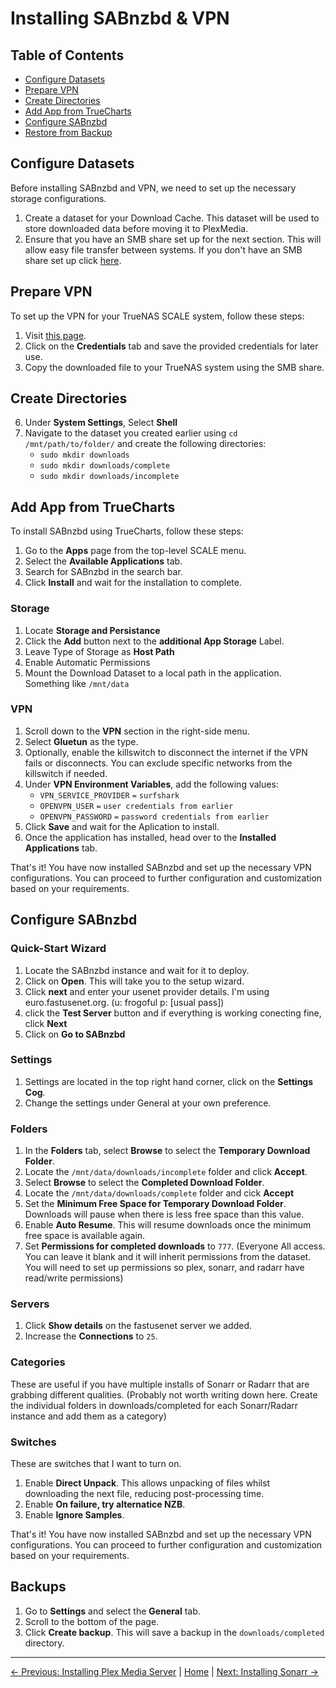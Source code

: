 # Installing SABnzbd & VPN

## Table of Contents
- [Configure Datasets](#configure-datasets)
- [Prepare VPN](#prepare-vpn)
- [Create Directories](#create-directories)
- [Add App from TrueCharts](#add-app-from-truecharts)
- [Configure SABnzbd](#configure-sabnzbd)
- [Restore from Backup](#restore-from-backup)

## Configure Datasets
Before installing SABnzbd and VPN, we need to set up the necessary storage configurations.

1. Create a dataset for your Download Cache. This dataset will be used to store downloaded data before moving it to PlexMedia.
2. Ensure that you have an SMB share set up for the next section. This will allow easy file transfer between systems. If you don't have an SMB share set up click [here](1.%20Installing%20TrueNAS%20Scale.md/#smb-share).

## Prepare VPN
To set up the VPN for your TrueNAS SCALE system, follow these steps:

1. Visit [this page](https://my.surfshark.com/vpn/manual-setup/main/openvpn).
2. Click on the **Credentials** tab and save the provided credentials for later use.
6. Copy the downloaded file to your TrueNAS system using the SMB share.

## Create Directories
6. Under **System Settings**, Select **Shell**
7. Navigate to the dataset you created earlier using `cd /mnt/path/to/folder/` and create the following directories:
   - `sudo mkdir downloads`
   - `sudo mkdir downloads/complete`
   - `sudo mkdir downloads/incomplete`

## Add App from TrueCharts
To install SABnzbd using TrueCharts, follow these steps:

1. Go to the **Apps** page from the top-level SCALE menu.
2. Select the **Available Applications** tab.
3. Search for SABnzbd in the search bar.
4. Click **Install** and wait for the installation to complete.
### Storage
1. Locate **Storage and Persistance**
2. Click the **Add** button next to the **additional App Storage** Label.
3. Leave Type of Storage as **Host Path**
4. Enable Automatic Permissions
6. Mount the Download Dataset to a local path in the application. Something like `/mnt/data`
### VPN
1. Scroll down to the **VPN** section in the right-side menu.
2. Select **Gluetun** as the type.
3. Optionally, enable the killswitch to disconnect the internet if the VPN fails or disconnects. You can exclude specific networks from the killswitch if needed.
4. Under **VPN Environment Variables**, add the following values:
   - `VPN_SERVICE_PROVIDER` `=` `surfshark`
   - `OPENVPN_USER` `=` `user credentials from earlier`
   - `OPENVPN_PASSWORD` `=` `password credentials from earlier`
5. Click **Save** and wait for the Aplication to install.
6. Once the application has installed, head over to the **Installed Applications** tab.

That's it! You have now installed SABnzbd and set up the necessary VPN configurations. You can proceed to further configuration and customization based on your requirements.

## Configure SABnzbd

### Quick-Start Wizard
1. Locate the SABnzbd instance and wait for it to deploy.
2. Click on **Open**. This will take you to the setup wizard.
3. Click **next** and enter your usenet provider details. I'm using euro.fastusenet.org. (u: frogoful p: [usual pass])
4. click the **Test Server** button and if everything is working conecting fine, click **Next**
5. Click on **Go to SABnzbd**

### Settings
1. Settings are located in the top right hand corner, click on the **Settings Cog**.
2. Change the settings under General at your own preference.
### Folders
1. In the **Folders** tab, select **Browse** to select the **Temporary Download Folder**.
2. Locate the `/mnt/data/downloads/incomplete` folder and click **Accept**.
3. Select **Browse** to select the **Completed Download Folder**.
4. Locate the `/mnt/data/downloads/complete` folder and cick **Accept**
5. Set the **Minimum Free Space for Temporary Download Folder**. Downloads will pause when there is less free space than this value.
6. Enable **Auto Resume**. This will resume downloads once the minimum free space is available again.
7. Set **Permissions for completed downloads** to `777`. (Everyone All access. You can leave it blank and it will inherit permissions from the dataset. You will need to set up permissions so plex, sonarr, and radarr have read/write permissions)
### Servers
1. Click **Show details** on the fastusenet server we added.
2. Increase the **Connections** to `25`.
### Categories
These are useful if you have multiple installs of Sonarr or Radarr that are grabbing different qualities.
(Probably not worth writing down here. Create the individual folders in downloads/completed for each Sonarr/Radarr instance and add them as a category)
### Switches
These are switches that I want to turn on.
1. Enable **Direct Unpack**. This allows unpacking of files whilst downloading the next file, reducing post-processing time.
2. Enable **On failure, try alternatice NZB**.
3. Enable **Ignore Samples**.

That's it! You have now installed SABnzbd and set up the necessary VPN configurations. You can proceed to further configuration and customization based on your requirements.

## Backups
1. Go to **Settings** and select the **General** tab.
2. Scroll to the bottom of the page.
3. Click **Create backup**. This will save a backup in the `downloads/completed` directory.

---
[&larr; Previous: Installing Plex Media Server](2.%20Installing%20Plex%20Media%20Server.md) | [Home](README.md) | [Next: Installing Sonarr &rarr;](4.%20Installing%20Sonarr.md)
